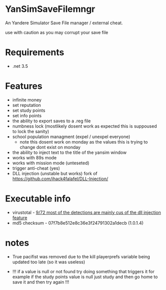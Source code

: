 # YanSimSaveFilemngr
An Yandere Simulator Save File manager / external cheat.

use with caution as you may corrupt your save file

# Requirements 
* .net 3.5

# Features

* infinite money
* set reputation
* set study points
* set info points
* the ability to export saves to a .reg file
* numbness lock (mostlikely dosent work as expected this is suppoused to lock the sanity)
* school population managment (expel / unexpel everyone)
  - note this dosent work on monday as the values this is trying to change dont exist on monday
* the ability to inject text to the title of the yansim window
* works with 89s mode
* works with mission mode (unteseted)
* trigger anti-cheat (yes)
* DLL injection (unstable but works) fork of <a href="https://github.com/ihack4falafel/DLL-Injection/">https://github.com/ihack4falafel/DLL-Injection/</a>

# Executable info

* virustotal - <a href="https://www.virustotal.com/gui/file/a534a60a93ca0a15363a0f1496de3e420ef18b74fda40e1e5bd7362f14dae527?nocache=1">9/72 most of the detections are mainly cus of the dll injection feature</a>
* md5 checksum - 07f7b8e512e8c36e3f24791302a1decb (1.0.1.4)

# notes

* True pacifist was removed due to the kill playerprefs variable being updated too late (so it was useless)

* !!! if a value is null or not found try doing something that triggers it for example if the study points value is null just study and then go home to save it and then try again !!!
